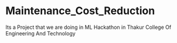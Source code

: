 # Maintenance_Cost_Reduction

Its a Project that we are doing in ML Hackathon in Thakur College Of Engineering And Technology

